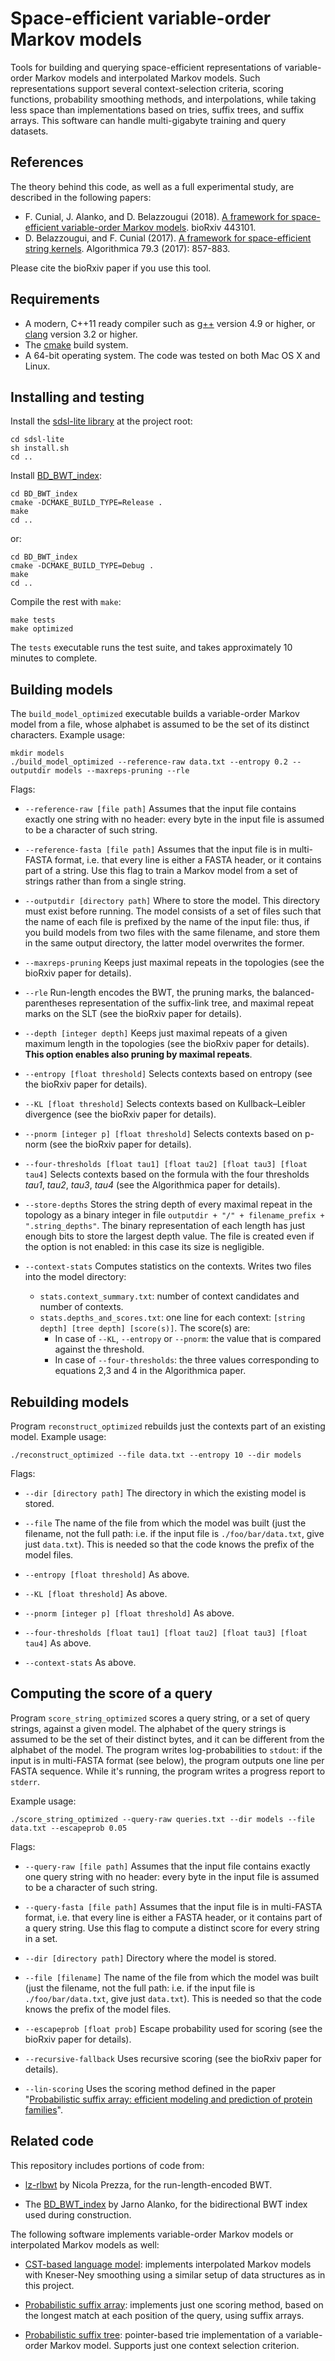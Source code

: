 Space-efficient variable-order Markov models
=========

Tools for building and querying space-efficient representations of variable-order Markov models and interpolated Markov models. Such representations support several context-selection criteria, scoring functions, probability smoothing methods, and interpolations, while taking less space than implementations based on tries, suffix trees, and suffix arrays. This software can handle multi-gigabyte training and query datasets.

References
------------

The theory behind this code, as well as a full experimental study, are described in the following papers:

* F. Cunial, J. Alanko, and D. Belazzougui (2018). [A framework for space-efficient variable-order Markov models](https://www.biorxiv.org/content/early/2018/10/14/443101). bioRxiv 443101.
* D. Belazzougui, and F. Cunial (2017). [A framework for space-efficient string kernels](https://link.springer.com/article/10.1007/s00453-017-0286-4). Algorithmica 79.3 (2017): 857-883.

Please cite the bioRxiv paper if you use this tool.


Requirements
------------

* A modern, C++11 ready compiler such as [g++](https://gcc.gnu.org) version 4.9 or higher, or [clang](https://clang.llvm.org) version 3.2 or higher.
* The [cmake][cmake] build system.
* A 64-bit operating system. The code was tested on both Mac OS X and Linux.


Installing and testing
------------

Install the [sdsl-lite library](https://github.com/simongog/sdsl-lite) at the project root:

```
cd sdsl-lite
sh install.sh
cd ..
```

Install [BD_BWT_index](https://github.com/jnalanko/BD_BWT_index):

```
cd BD_BWT_index
cmake -DCMAKE_BUILD_TYPE=Release .
make
cd ..
```

or:

```
cd BD_BWT_index
cmake -DCMAKE_BUILD_TYPE=Debug . 
make
cd ..
```

Compile the rest with `make`:

```
make tests
make optimized
```

The `tests` executable runs the test suite, and takes approximately 10 minutes to complete.



Building models
------------

The `build_model_optimized` executable builds a variable-order Markov model from a file, whose alphabet is assumed to be the set of its distinct characters. Example usage:

```
mkdir models
./build_model_optimized --reference-raw data.txt --entropy 0.2 --outputdir models --maxreps-pruning --rle
```

Flags:

* `--reference-raw [file path]` Assumes that the input file contains exactly one string with no header: every byte in the input file is assumed to be a character of such string.

* `--reference-fasta [file path]` Assumes that the input file is in multi-FASTA format, i.e. that every line is either a FASTA header, or it contains part of a string. Use this flag to train a Markov model from a set of strings rather than from a single string.
    
* `--outputdir [directory path]` Where to store the model. This directory must exist before running. The model consists of a set of files such that the name of each file is prefixed by the name of the input file: thus, if you build models from two files with the same filename, and store them in the same output directory, the latter model overwrites the former.
     
* `--maxreps-pruning` Keeps just maximal repeats in the topologies (see the bioRxiv paper for details).

* `--rle` Run-length encodes the BWT, the pruning marks, the balanced-parentheses representation of the suffix-link tree, and maximal repeat marks on the SLT (see the bioRxiv paper for details).
    
* `--depth [integer depth]` Keeps just maximal repeats of a given maximum length in the topologies (see the bioRxiv paper for details). **This option enables also pruning by maximal repeats**.
   
* `--entropy [float threshold]` Selects contexts based on entropy (see the bioRxiv paper for details).
   
* `--KL [float threshold]` Selects contexts based on Kullback–Leibler divergence (see the bioRxiv paper for details).
    
* `--pnorm [integer p] [float threshold]` Selects contexts based on p-norm (see the bioRxiv paper for details).
    
* `--four-thresholds [float tau1] [float tau2] [float tau3] [float tau4]` Selects contexts based on the formula with the four thresholds *tau1*, *tau2*, *tau3*, *tau4* (see the Algorithmica paper for details).
    
* `--store-depths` Stores the string depth of every maximal repeat in the topology as a binary integer in file `outputdir + "/" + filename_prefix + ".string_depths"`. The binary representation of each length has just enough bits to store the largest depth value. The file is created even if the option is not enabled: in this case its size is negligible.

* `--context-stats` Computes statistics on the contexts. Writes two files into the model directory:
  * `stats.context_summary.txt`: number of context candidates and number of contexts.
  * `stats.depths_and_scores.txt`: one line for each context: `[string depth] [tree depth] [score(s)]`. The score(s) are:
    * In case of `--KL`, `--entropy` or `--pnorm`: the value that is compared against the threshold. 
    * In case of `--four-thresholds`: the three values corresponding to equations 2,3 and 4 in the Algorithmica paper.


Rebuilding models
------------

Program `reconstruct_optimized` rebuilds just the contexts part of an existing model. Example usage:

```
./reconstruct_optimized --file data.txt --entropy 10 --dir models
```

Flags:

* `--dir [directory path]` The directory in which the existing model is stored.

* `--file` The name of the file from which the model was built (just the
    filename, not the full path: i.e. if the input file is `./foo/bar/data.txt`,
    give just `data.txt`). This is needed so that the code knows the prefix of the 
    model files.
    
* `--entropy [float threshold]` As above.
   
* `--KL [float threshold]` As above.
    
* `--pnorm [integer p] [float threshold]` As above.
    
* `--four-thresholds [float tau1] [float tau2] [float tau3] [float tau4]` As above.

* `--context-stats` As above.



Computing the score of a query
---------

Program `score_string_optimized` scores a query string, or a set of query strings, against a given model. The alphabet of the query strings is assumed to be the set of their distinct bytes, and it can be different from the alphabet of the model. The program writes log-probabilities to `stdout`: if the input is in multi-FASTA format (see below), the program outputs one line per FASTA sequence. While it's running, the program writes a progress report to `stderr`. 

Example usage:

```
./score_string_optimized --query-raw queries.txt --dir models --file data.txt --escapeprob 0.05
```

Flags:

* `--query-raw [file path]` Assumes that the input file contains exactly one query string with no header: every byte in the input file is assumed to be a character of such string.

* `--query-fasta [file path]` Assumes that the input file is in multi-FASTA format, i.e. that every line is either a FASTA header, or it contains part of a query string. Use this flag to compute a distinct score for every string in a set.
      
* `--dir [directory path]` Directory where the model is stored.
    
* `--file [filename]` The name of the file from which the model was built (just the
    filename, not the full path: i.e. if the input file is `./foo/bar/data.txt`,
    give just `data.txt`). This is needed so that the code knows the prefix of the 
    model files.

* `--escapeprob [float prob]` Escape probability used for scoring (see the bioRxiv paper for details).

* `--recursive-fallback` Uses recursive scoring (see the bioRxiv paper for details).

* `--lin-scoring` Uses the scoring method defined in the paper "[Probabilistic suffix array: efficient modeling and prediction of protein families][SAPAPER]".


[SAPAPER]: https://academic.oup.com/bioinformatics/article/28/10/1314/211256 "Probabilistic suffix array: efficient modeling and prediction of protein families"
[PREZZA]: https://github.com/nicolaprezza/lz-rlbwt
[cmake]: http://www.cmake.org/ "CMake tool"


Related code
---------

This repository includes portions of code from:

* [lz-rlbwt][PREZZA] by Nicola Prezza, for the run-length-encoded BWT.

* The [BD_BWT_index](https://github.com/jnalanko/BD_BWT_index) by Jarno Alanko, for the bidirectional BWT index used during construction.

The following software implements variable-order Markov models or interpolated Markov models as well:

* [CST-based language model](https://github.com/eehsan/cstlm): implements interpolated Markov models with Kneser-Ney smoothing using a similar setup of data structures as in this project.

* [Probabilistic suffix array](http://community.wvu.edu/~daadjeroh/projects/): implements just one scoring method, based on the longest match at each position of the query, using suffix arrays. 

* [Probabilistic suffix tree](http://bejerano.stanford.edu/resources.html): pointer-based trie implementation of a variable-order Markov model. Supports just one context selection criterion.
